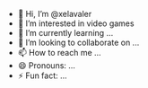 - 👋 Hi, I’m @xelavaler
- 👀 I’m interested in video games
- 🌱 I’m currently learning ...
- 💞️ I’m looking to collaborate on ...
- 📫 How to reach me ...
- 😄 Pronouns: ...
- ⚡ Fun fact: ...

<!---
xelavaler/xelavaler is a ✨ special ✨ repository because its `README.md` (this file) appears on your GitHub profile.
You can click the Preview link to take a look at your changes.
--->

